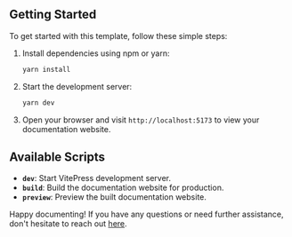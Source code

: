 ## Getting Started

To get started with this template, follow these simple steps:

1. Install dependencies using npm or yarn:

   ```bash
   yarn install
   ```

2. Start the development server:

   ```bash
   yarn dev
   ```

3. Open your browser and visit `http://localhost:5173` to view your documentation website.

## Available Scripts

- **`dev`**: Start VitePress development server.
- **`build`**: Build the documentation website for production.
- **`preview`**: Preview the built documentation website.

Happy documenting! If you have any questions or need further assistance, don't hesitate to reach out [here](https://github.com/brenoepics/vitepress-carbon).
